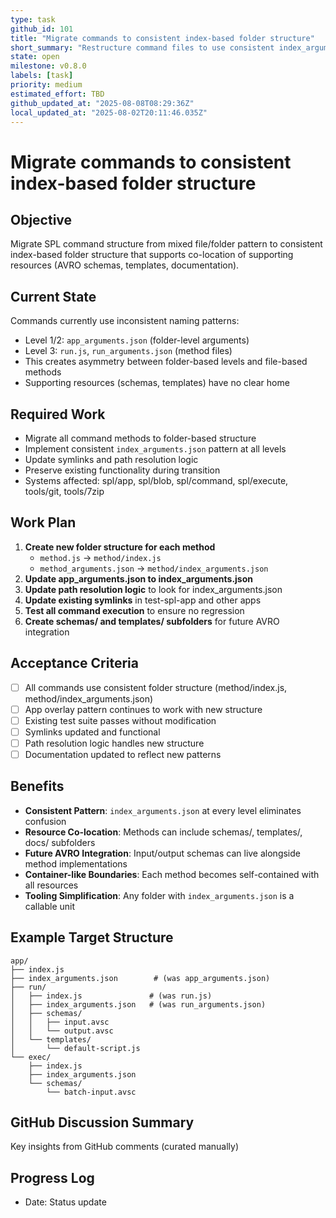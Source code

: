 ```yaml
---
type: task
github_id: 101
title: "Migrate commands to consistent index-based folder structure"
short_summary: "Restructure command files to use consistent index_arguments.json pattern"
state: open
milestone: v0.8.0
labels: [task]
priority: medium
estimated_effort: TBD
github_updated_at: "2025-08-08T08:29:36Z"
local_updated_at: "2025-08-02T20:11:46.035Z"
---
```


# Migrate commands to consistent index-based folder structure

## Objective
Migrate SPL command structure from mixed file/folder pattern to consistent index-based folder structure that supports co-location of supporting resources (AVRO schemas, templates, documentation).

## Current State
Commands currently use inconsistent naming patterns:
- Level 1/2: `app_arguments.json` (folder-level arguments) 
- Level 3: `run.js`, `run_arguments.json` (method files)
- This creates asymmetry between folder-based levels and file-based methods
- Supporting resources (schemas, templates) have no clear home

## Required Work
- Migrate all command methods to folder-based structure
- Implement consistent `index_arguments.json` pattern at all levels
- Update symlinks and path resolution logic
- Preserve existing functionality during transition
- Systems affected: spl/app, spl/blob, spl/command, spl/execute, tools/git, tools/7zip

## Work Plan
1. **Create new folder structure for each method**
   - `method.js` → `method/index.js`
   - `method_arguments.json` → `method/index_arguments.json`
2. **Update app_arguments.json to index_arguments.json**
3. **Update path resolution logic** to look for index_arguments.json
4. **Update existing symlinks** in test-spl-app and other apps
5. **Test all command execution** to ensure no regression
6. **Create schemas/ and templates/ subfolders** for future AVRO integration

## Acceptance Criteria
- [ ] All commands use consistent folder structure (method/index.js, method/index_arguments.json)
- [ ] App overlay pattern continues to work with new structure
- [ ] Existing test suite passes without modification
- [ ] Symlinks updated and functional
- [ ] Path resolution logic handles new structure
- [ ] Documentation updated to reflect new patterns

## Benefits
- **Consistent Pattern**: `index_arguments.json` at every level eliminates confusion
- **Resource Co-location**: Methods can include schemas/, templates/, docs/ subfolders
- **Future AVRO Integration**: Input/output schemas can live alongside method implementations
- **Container-like Boundaries**: Each method becomes self-contained with all resources
- **Tooling Simplification**: Any folder with `index_arguments.json` is a callable unit

## Example Target Structure
```
app/
├── index.js
├── index_arguments.json        # (was app_arguments.json)
├── run/
│   ├── index.js               # (was run.js)
│   ├── index_arguments.json   # (was run_arguments.json)
│   ├── schemas/
│   │   ├── input.avsc
│   │   └── output.avsc
│   └── templates/
│       └── default-script.js
└── exec/
    ├── index.js
    ├── index_arguments.json
    └── schemas/
        └── batch-input.avsc
```

## GitHub Discussion Summary
Key insights from GitHub comments (curated manually)

## Progress Log
- Date: Status update